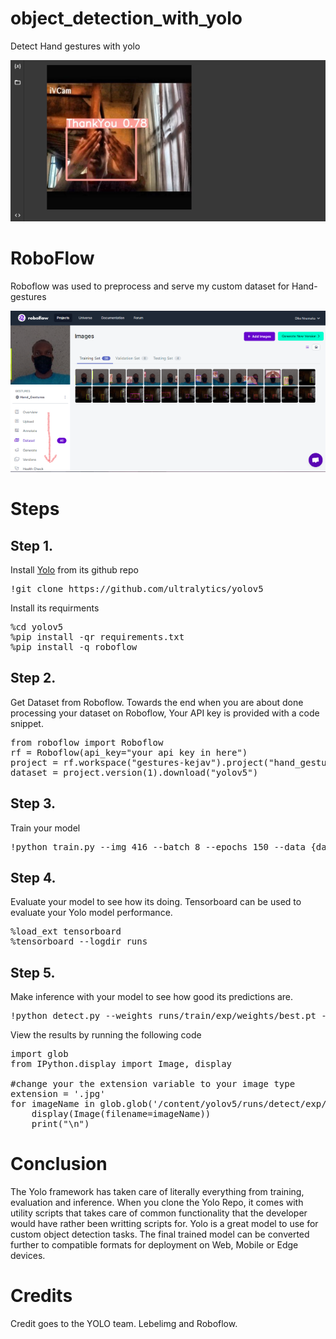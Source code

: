 # object_detection_with_yolo
Detect Hand gestures with yolo

<span align="left">
  <img width="600" heigt="300" src="https://github.com/Nnamaka/object_detection_with_yolo/blob/main/Thankyou.png">
</span>

# RoboFlow
Roboflow was used to preprocess and serve my custom dataset for Hand-gestures
<p align="left">
  <img src="https://github.com/Nnamaka/object_detection_with_yolo/blob/main/Roboflow.png">
</p>

# Steps

## Step 1.

Install <a href="https://github.com/ultralytics/yolov5">Yolo</a> from its github repo
<pre>
!git clone https://github.com/ultralytics/yolov5
</pre>
Install its requirments
<pre>
%cd yolov5
%pip install -qr requirements.txt
%pip install -q roboflow
</pre>


## Step 2.

Get Dataset from Roboflow.
Towards the end when you are about done processing your dataset on Roboflow, Your API key is provided with a code snippet.
<pre>
from roboflow import Roboflow
rf = Roboflow(api_key="your api key in here")
project = rf.workspace("gestures-kejav").project("hand_gestures-iwirp")
dataset = project.version(1).download("yolov5")
</pre>

## Step 3.

Train your model
<pre>
!python train.py --img 416 --batch 8 --epochs 150 --data {dataset.location}/data.yaml --weights yolov5s.pt --cache
</pre>

## Step 4.

Evaluate your model to see how its doing. 
Tensorboard can be used to evaluate your Yolo model performance. 
<pre>
%load_ext tensorboard
%tensorboard --logdir runs
</pre>

## Step 5.

Make inference with your model to see how good its predictions are.
<pre>
!python detect.py --weights runs/train/exp/weights/best.pt --img 416 --conf 0.1 --source {dataset.location}/test/images
</pre>

View the results by running the following code
<pre>
import glob
from IPython.display import Image, display

#change your the extension variable to your image type
extension = '.jpg'
for imageName in glob.glob('/content/yolov5/runs/detect/exp/*' + extension):
    display(Image(filename=imageName))
    print("\n")
</pre>


# Conclusion

The Yolo framework has taken care of literally everything from training, evaluation and inference. 
When you clone the Yolo Repo, it comes with utility scripts that takes care of common functionality that the developer would have rather been writting scripts for.
Yolo is a great model to use for custom object detection tasks. The final trained model can be converted further to compatible formats for deployment on Web, Mobile or Edge devices.


# Credits

Credit goes to the YOLO team. Lebelimg and Roboflow.
